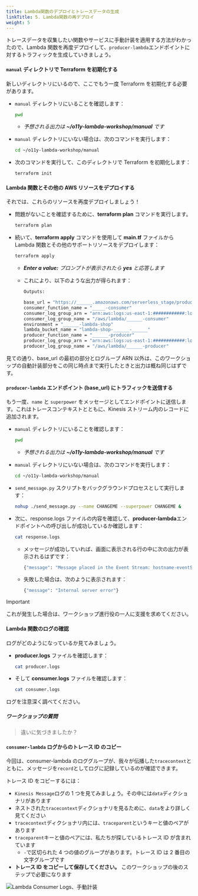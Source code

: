 ```yaml
---
title: Lambda関数のデプロイとトレースデータの生成
linkTitle: 5. Lambda関数の再デプロイ
weight: 5
---
```


トレースデータを収集したい関数やサービスに手動計装を適用する方法がわかったので、Lambda 関数を再度デプロイして、`producer-lambda`エンドポイントに対するトラフィックを生成していきましょう。

#### `manual` ディレクトリで Terraform を初期化する

新しいディレクトリにいるので、ここでもう一度 Terraform を初期化する必要があります。

- `manual` ディレクトリにいることを確認します：

  ```bash
  pwd
  ```

  - _予想される出力は **~/o11y-lambda-workshop/manual** です_

- `manual` ディレクトリにいない場合は、次のコマンドを実行します：

  ```bash
  cd ~/o11y-lambda-workshop/manual
  ```

- 次のコマンドを実行して、このディレクトリで Terraform を初期化します：

  ```bash
  terraform init
  ```

#### Lambda 関数とその他の AWS リソースをデプロイする

それでは、これらのリソースを再度デプロイしましょう！

- 問題がないことを確認するために、**terraform plan** コマンドを実行します。

  ```bash
  terraform plan
  ```

- 続いて、**terraform apply** コマンドを使用して **main.tf** ファイルから Lambda 関数とその他のサポートリソースをデプロイします：

  ```bash
  terraform apply
  ```

  - _**Enter a value:** プロンプトが表示されたら **yes** と応答します_

  - これにより、以下のような出力が得られます：

    ```bash
    Outputs:

    base_url = "https://______.amazonaws.com/serverless_stage/producer"
    consumer_function_name = "_____-consumer"
    consumer_log_group_arn = "arn:aws:logs:us-east-1:############:log-group:/aws/lambda/______-consumer"
    consumer_log_group_name = "/aws/lambda/______-consumer"
    environment = "______-lambda-shop"
    lambda_bucket_name = "lambda-shop-______-______"
    producer_function_name = "______-producer"
    producer_log_group_arn = "arn:aws:logs:us-east-1:############:log-group:/aws/lambda/______-producer"
    producer_log_group_name = "/aws/lambda/______-producer"
    ```

見ての通り、base_url の最初の部分とログループ ARN 以外は、このワークショップの自動計装部分をこの同じ時点まで実行したときと出力は概ね同じはずです。

#### `producer-lambda` エンドポイント (base_url) にトラフィックを送信する

もう一度、`name` と `superpower` をメッセージとしてエンドポイントに送信します。これはトレースコンテキストとともに、Kinesis ストリーム内のレコードに追加されます。

- `manual` ディレクトリにいることを確認します：

  ```bash
  pwd
  ```

  - _予想される出力は **~/o11y-lambda-workshop/manual** です_

- `manual` ディレクトリにいない場合は、次のコマンドを実行します：

  ```bash
  cd ~/o11y-lambda-workshop/manual
  ```

- `send_message.py` スクリプトをバックグラウンドプロセスとして実行します：

  ```bash
  nohup ./send_message.py --name CHANGEME --superpower CHANGEME &
  ```

- 次に、response.logs ファイルの内容を確認して、**producer-lambda**エンドポイントへの呼び出しが成功しているか確認します：

  ```bash
  cat response.logs
  ```

  - メッセージが成功していれば、画面に表示される行の中に次の出力が表示されるはずです：

    ```bash
    {"message": "Message placed in the Event Stream: hostname-eventStream"}
    ```

  - 失敗した場合は、次のように表示されます：

    ```bash
    {"message": "Internal server error"}
    ```

> [!IMPORTANT]
> これが発生した場合は、ワークショップ進行役の一人に支援を求めてください。

#### Lambda 関数のログの確認

ログがどのようになっているか見てみましょう。

- **producer.logs** ファイルを確認します：

  ```bash
  cat producer.logs
  ```

- そして **consumer.logs** ファイルを確認します：

  ```bash
  cat consumer.logs
  ```

ログを注意深く調べてください。

##### _ワークショップの質問_

> 違いに気づきましたか？

#### `consumer-lambda` ログからのトレース ID のコピー

今回は、consumer-lambda のロググループが、我々が伝播した`tracecontext`とともに、メッセージを`record`としてログに記録しているのが確認できます。

トレース ID をコピーするには：

- `Kinesis Message`ログの 1 つを見てみましょう。その中には`data`ディクショナリがあります
- ネストされた`tracecontext`ディクショナリを見るために、`data`をより詳しく見てください
- `tracecontext`ディクショナリ内には、`traceparent`というキーと値のペアがあります
- `traceparent`キーと値のペアには、私たちが探しているトレース ID が含まれています
  - `-`で区切られた 4 つの値のグループがあります。トレース ID は 2 番目の文字グループです
- **トレース ID をコピーして保存してください。** このワークショップの後のステップで必要になります

![Lambda Consumer Logs、手動計装](../images/08-Manual-ConsumerLogs.png)
